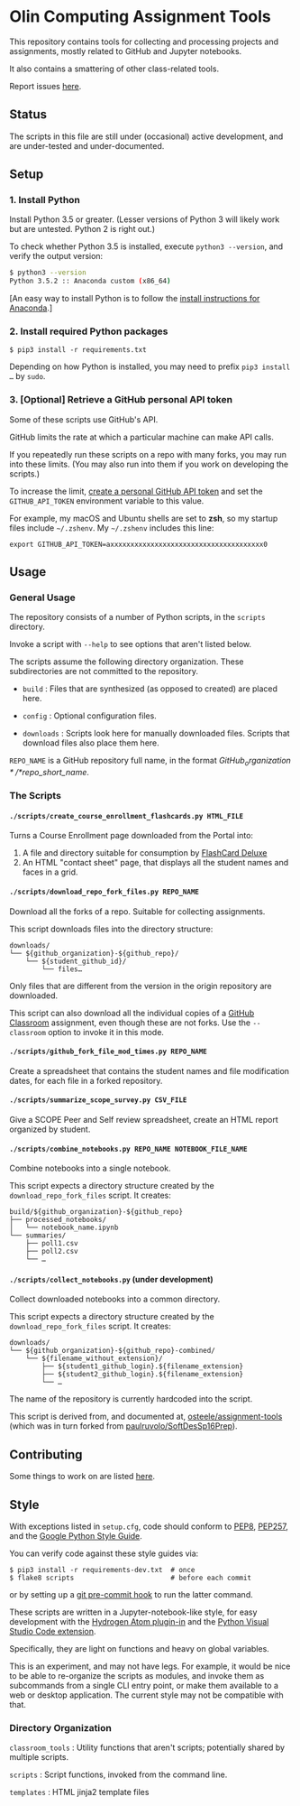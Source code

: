 # Olin Computing Assignment Tools

This repository contains tools for collecting and processing projects and assignments,
mostly related to GitHub and Jupyter notebooks.

It also contains a smattering of other class-related tools.

Report issues [here](https://github.com/olin-computing/classroom-tools/issues).


## Status

The scripts in this file are still under (occasional) active development, and are under-tested and under-documented.


## Setup

### 1. Install Python

Install Python 3.5 or greater. (Lesser versions of Python 3 will likely work but are untested. Python 2 is right out.)

To check whether Python 3.5 is installed, execute `python3 --version`, and verify the output version:

``` bash
$ python3 --version
Python 3.5.2 :: Anaconda custom (x86_64)
```

[An easy way to install Python is to follow the [install instructions for Anaconda](https://docs.continuum.io/anaconda/install).]

### 2. Install required Python packages

    $ pip3 install -r requirements.txt

Depending on how Python is installed, you may need to prefix `pip3 install …` by `sudo`.

### 3. [Optional] Retrieve a GitHub personal API token

Some of these scripts use GitHub's API.

GitHub limits the rate at which a particular machine can make API calls.

If you repeatedly run these scripts on a repo with many forks, you may run into these limits.
(You may also run into them if you work on developing the scripts.)

To increase the limit, [create a personal GitHub API token](https://github.com/blog/1509-personal-api-tokens)
and set the `GITHUB_API_TOKEN` environment variable to this value.

For example, my macOS and Ubuntu shells are set to **zsh**, so my startup files include `~/.zshenv`.
My `~/.zshenv` includes this line:

    export GITHUB_API_TOKEN=axxxxxxxxxxxxxxxxxxxxxxxxxxxxxxxxxxxxxx0


## Usage

### General Usage

The repository consists of a number of Python scripts, in the `scripts` directory.

Invoke a script with `--help` to see options that aren't listed below.

The scripts assume the following directory organization.
These subdirectories are not committed to the repository.

* `build`
: Files that are synthesized (as opposed to created) are placed here.

* `config`
: Optional configuration files.

* `downloads`
: Scripts look here for manually downloaded files. Scripts that download files also place them here.

`REPO_NAME` is a GitHub repository full name, in the format *$GitHub_organization*/*$repo_short_name*.

### The Scripts

#### `./scripts/create_course_enrollment_flashcards.py HTML_FILE`

Turns a Course Enrollment page downloaded from the Portal into:

1. A file and directory suitable for consumption by [FlashCard Deluxe](http://orangeorapple.com/Flashcards/)
2. An HTML "contact sheet" page, that displays all the student names and faces in a grid.

#### `./scripts/download_repo_fork_files.py REPO_NAME`

Download all the forks of a repo. Suitable for collecting assignments.

This script downloads files into the directory structure:

```
downloads/
└── ${github_organization}-${github_repo}/
    └── ${student_github_id}/
        └── files…
```

Only files that are different from the version in the origin repository are downloaded.

This script can also download all the individual copies of a [GitHub Classroom](https://classroom.github.com) assignment, even though these are not forks. Use the `--classroom` option to invoke it in this mode.

#### `./scripts/github_fork_file_mod_times.py REPO_NAME`

Create a spreadsheet that contains the student names and file modification dates, for each file in a forked repository.

#### `./scripts/summarize_scope_survey.py CSV_FILE`

Give a SCOPE Peer and Self review spreadsheet, create an HTML report organized by student.

#### `./scripts/combine_notebooks.py REPO_NAME NOTEBOOK_FILE_NAME`

Combine notebooks into a single notebook.

This script expects a directory structure created by the `download_repo_fork_files` script. It creates:

```
build/${github_organization}-${github_repo}
├── processed_notebooks/
│   └── notebook_name.ipynb
└── summaries/
    ├── poll1.csv
    ├── poll2.csv
    └── …
```

#### `./scripts/collect_notebooks.py` (under development)

Collect downloaded notebooks into a common directory.

This script expects a directory structure created by the `download_repo_fork_files` script. It creates:

```
downloads/
└── ${github_organization}-${github_repo}-combined/
    └── ${filename_without_extension}/
        ├── ${student1_github_login}.${filename_extension}
        ├── ${student2_github_login}.${filename_extension}
        └── …
```

The name of the repository is currently hardcoded into the script.

This script is derived from,
and documented at, [osteele/assignment-tools](https://github.com/osteele/assignment-tools) (which was in turn forked from [paulruvolo/SoftDesSp16Prep](https://github.com/paulruvolo/SoftDesSp16Prep)).


## Contributing

Some things to work on are listed [here](https://github.com/olin-computing/classroom-tools/issues).


## Style

With exceptions listed in `setup.cfg`, code should conform to [PEP8](https://www.python.org/dev/peps/pep-0008/), [PEP257](https://www.python.org/dev/peps/pep-0257/), and the [Google Python Style Guide](http://google.github.io/styleguide/pyguide.html).

You can verify code against these style guides via:

    $ pip3 install -r requirements-dev.txt  # once
    $ flake8 scripts                        # before each commit

or by setting up a [git pre-commit hook](https://git-scm.com/book/en/v2/Customizing-Git-Git-Hooks) to run the latter command.

These scripts are written in a Jupyter-notebook-like style, for easy development with the [Hydrogen Atom plugin-in](https://atom.io/packages/hydrogen) and the [Python Visual Studio Code extension](https://github.com/DonJayamanne/pythonVSCode/wiki/Jupyter-(IPython)).

Specifically, they are light on functions and heavy on global variables.

This is an experiment, and may not have legs.
For example, it would be nice to be able to re-organize the scripts as modules,
and invoke them as subcommands from a single CLI entry point, or make them available to a web or desktop
application. The current style may not be compatible with that.


### Directory Organization

`classroom_tools`
: Utility functions that aren't scripts; potentially shared by multiple scripts.

`scripts`
: Script functions, invoked from the command line.

`templates`
: HTML jinja2 template files
